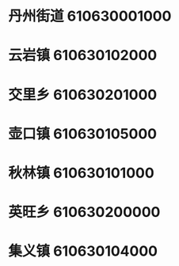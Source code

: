 # 丹州街道 610630001000
# 云岩镇 610630102000
# 交里乡 610630201000
# 壶口镇 610630105000
# 秋林镇 610630101000
# 英旺乡 610630200000
# 集义镇 610630104000

